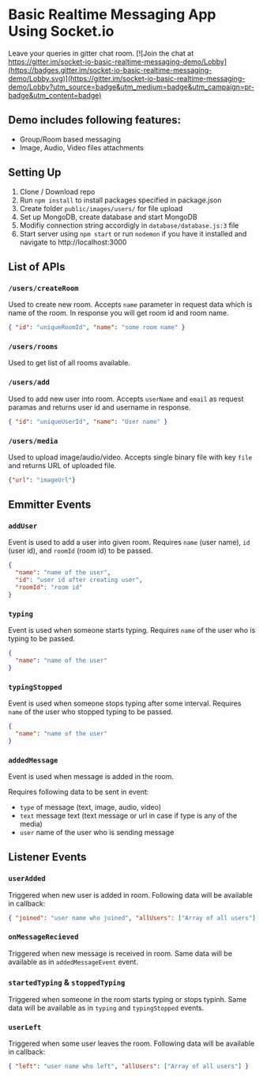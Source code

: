 # Basic Realtime Messaging App Using Socket.io

Leave your queries in gitter chat room.
[![Join the chat at https://gitter.im/socket-io-basic-realtime-messaging-demo/Lobby](https://badges.gitter.im/socket-io-basic-realtime-messaging-demo/Lobby.svg)](https://gitter.im/socket-io-basic-realtime-messaging-demo/Lobby?utm_source=badge&utm_medium=badge&utm_campaign=pr-badge&utm_content=badge)


## Demo includes following features:

- Group/Room based messaging
- Image, Audio, Video files attachments

## Setting Up

1. Clone / Download repo
2. Run `npm install` to install packages specified in package.json
3. Create folder `public/images/users/` for file upload
4. Set up MongoDB, create database and start MongoDB
5. Modifiy connection string accordigly in `database/database.js:3` file
6. Start server using `npm start` or run `nodemon` if you have it installed and navigate to http://localhost:3000

## List of APIs

### `/users/createRoom`

Used to create new room. Accepts `name` parameter in request data which is name of the room. In response you will get room id and room name.
```json
{ "id": "uniqueRoomId", "name": "some room name" }
```

### `/users/rooms`

Used to get list of all rooms available.

### `/users/add`

Used to add new user into room. Accepts `userName` and `email` as request paramas and returns user id and username in response.
```json
{ "id": "uniqueUserId", "name": "User name" }
```

### `/users/media`

Used to upload image/audio/video. Accepts single binary file with key `file` and returns URL of uploaded file.
```json
{"url": "imageUrl"}
```

## Emmitter Events

### `addUser`

Event is used to add a user into given room. Requires `name` (user name), `id` (user id), and `roomId` (room id) to be passed.

```json
{
  "name": "name of the user",
  "id": "user id after creating user",
  "roomId": "room id"
}
```

### `typing`

Event is used when someone starts typing. Requires `name` of the user who is typing to be passed.
```json
{
  "name": "name of the user"
}
```

### `typingStopped`

Event is used when someone stops typing after some interval. Requires `name` of the user who stopped typing to be passed.
```json
{
  "name": "name of the user"
}
```

### `addedMessage`

Event is used when message is added in the room.

Requires following data to be sent in event:

- `type` of message (text, image, audio, video)
- `text` message text (text message or url in case if type is any of the media)
- `user` name of the user who is sending message

## Listener Events

### `userAdded`

Triggered when new user is added in room. Following data will be available in callback:
```json
{ "joined": "user name who joined", "allUsers": ["Array of all users"] }
```

### `onMessageRecieved`

Triggered when new message is received in room. Same data will be available as in `addedMessageEvent` event.

### `startedTyping` & `stoppedTyping`

Triggered when someone in the room starts typing or stops typinh. Same data will be available as in `typing` and `typingStopped` events.

### `userLeft`

Triggered when some user leaves the room. Following data will be available in callback:
```json
{ "left": "user name who left", "allUsers": ["Array of all users"] }
```
